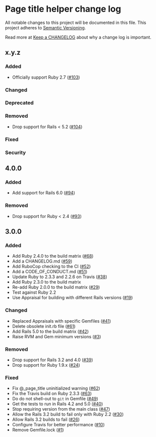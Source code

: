 # Page title helper change log

All notable changes to this project will be documented in this file.
This project adheres to [Semantic Versioning](https://semver.org/).

Read more at [Keep a CHANGELOG](https://keepachangelog.com/en/0.3.0/)
about why a change log is important.

## x.y.z

### Added
- Officially support Ruby 2.7
  ([#103](https://github.com/lwe/page_title_helper/pull/103))

### Changed

### Deprecated

### Removed
- Drop support for Rails < 5.2
  ([#104](https://github.com/lwe/page_title_helper/pull/104))

### Fixed

### Security

## 4.0.0

### Added
- Add support for Rails 6.0
  ([#94](https://github.com/lwe/page_title_helper/pull/94))

### Removed
- Drop support for Ruby < 2.4
  ([#93](https://github.com/lwe/page_title_helper/pull/93))

## 3.0.0

### Added
- Add Ruby 2.4.0 to the build matrix
  ([#68](https://github.com/lwe/page_title_helper/pull/68))
- Add a CHANGELOG.md
  ([#59](https://github.com/lwe/page_title_helper/pull/59))
- Add RuboCop checking to the CI
  ([#52](https://github.com/lwe/page_title_helper/pull/52))
- Add a CODE_OF_CONDUCT.md
  ([#51](https://github.com/lwe/page_title_helper/pull/51))
- Update Ruby to 2.3.3 and 2.2.6 on Travis
  ([#38](https://github.com/lwe/page_title_helper/pull/38))
- Add Ruby 2.3.0 to the build matrix
- Re-add Ruby 2.0.0 to the build matrix
  ([#29](https://github.com/lwe/page_title_helper/pull/29))
- Test against Ruby 2.2
- Use Appraisal for building with different Rails versions
  ([#19](https://github.com/lwe/page_title_helper/pull/19))

### Changed
- Replaced Appraisals with specific Gemfiles
  ([#41](https://github.com/lwe/page_title_helper/pull/41))
- Delete obsolete init.rb file
  ([#61](https://github.com/lwe/page_title_helper/pull/61))
- Add Rails 5.0 to the build matrix
  ([#42](https://github.com/lwe/page_title_helper/pull/42))
- Raise RVM and Gem minimum versions
  ([#3](https://github.com/lwe/page_title_helper/pull/3))

### Removed
- Drop support for Rails 3.2 and 4.0
  ([#39](https://github.com/lwe/page_title_helper/pull/39))
- Drop support for Ruby 1.9.x
  ([#24](https://github.com/lwe/page_title_helper/pull/24))

### Fixed
- Fix @_page_title uninitialized warning
  ([#62](https://github.com/lwe/page_title_helper/pull/62))
- Fix the Travis build on Ruby 2.3.3
  ([#63](https://github.com/lwe/page_title_helper/pull/63))
- Do do not shell-out to `git` in Gemfile
  ([#49](https://github.com/lwe/page_title_helper/pull/49))
- Get the tests to run in Rails 4.2 and 5.0
  ([#40](https://github.com/lwe/page_title_helper/pull/40))
- Stop requiring version from the main class
  ([#47](https://github.com/lwe/page_title_helper/pull/47))
- Allow the Rails 3.2 build to fail only with Ruby 2.2
  ([#30](https://github.com/lwe/page_title_helper/pull/30))
- Allow Rails 3.2 builds to fail
  ([#26](https://github.com/lwe/page_title_helper/pull/26))
- Configure Travis for better performance
  ([#10](https://github.com/lwe/page_title_helper/pull/10))
- Remove Gemfile.lock
  ([#1](https://github.com/lwe/page_title_helper/pull/1))
